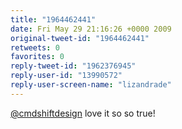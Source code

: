 ```yaml
---
title: "1964462441"
date: Fri May 29 21:16:26 +0000 2009
original-tweet-id: "1964462441"
retweets: 0
favorites: 0
reply-tweet-id: "1962376945"
reply-user-id: "13990572"
reply-user-screen-name: "lizandrade"
---
```

<a href="https://twitter.com/cmdshiftdesign">@cmdshiftdesign</a> love it so so true!
